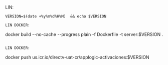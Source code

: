 LIN:  
```
VERSION=$(date +%y%m%d%H%M)  && echo $VERSION  

LIN DOCKER:  
```
docker build --no-cache --progress plain -f Dockerfile -t server:$VERSION .   
```

LIN DOCKER:  
```
docker push us.icr.io/directv-uat-cr/applogic-activaciones:$VERSION  